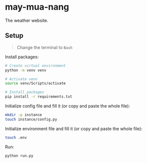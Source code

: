 # may-mua-nang

The weather website.

## Setup

> Change the terminal to `Bash`

Install packages:

```bash
# Create virtual environment
python -m venv venv

# Activate venv
source venv/Scripts/activate

# Install packages
pip install -r requirements.txt
```

Initialize config file and fill it (or copy and paste the whole file):

```bash
mkdir -p instance
touch instance/config.py
```

Initialize environment file and fill it (or copy and paste the whole file):

```bash
touch .env
```

Run:

```bash
python run.py
```
